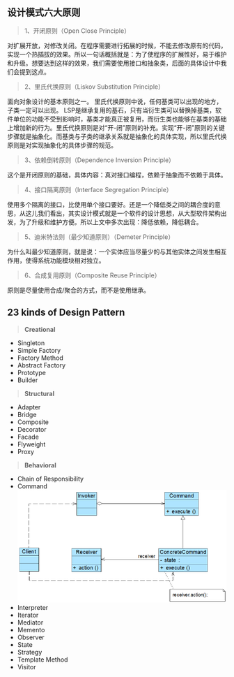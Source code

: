 ## 设计模式六大原则


 > 1、开闭原则（Open Close Principle）

   对扩展开放，对修改关闭。在程序需要进行拓展的时候，不能去修改原有的代码，实现一个热插拔的效果。所以一句话概括就是：为了使程序的扩展性好，易于维护和升级。想要达到这样的效果，我们需要使用接口和抽象类，后面的具体设计中我们会提到这点。

 > 2、里氏代换原则（Liskov Substitution Principle）

   面向对象设计的基本原则之一。 里氏代换原则中说，任何基类可以出现的地方，子类一定可以出现。 LSP是继承复用的基石，只有当衍生类可以替换掉基类，软件单位的功能不受到影响时，基类才能真正被复用，而衍生类也能够在基类的基础上增加新的行为。里氏代换原则是对“开-闭”原则的补充。实现“开-闭”原则的关键步骤就是抽象化。而基类与子类的继承关系就是抽象化的具体实现，所以里氏代换原则是对实现抽象化的具体步骤的规范。

 > 3、依赖倒转原则（Dependence Inversion Principle）

   这个是开闭原则的基础，具体内容：真对接口编程，依赖于抽象而不依赖于具体。

 > 4、接口隔离原则（Interface Segregation Principle）

   使用多个隔离的接口，比使用单个接口要好。还是一个降低类之间的耦合度的意思，从这儿我们看出，其实设计模式就是一个软件的设计思想，从大型软件架构出发，为了升级和维护方便。所以上文中多次出现：降低依赖，降低耦合。

 > 5、迪米特法则（最少知道原则）（Demeter Principle）

   为什么叫最少知道原则，就是说：一个实体应当尽量少的与其他实体之间发生相互作用，使得系统功能模块相对独立。

 > 6、合成复用原则（Composite Reuse Principle）

   原则是尽量使用合成/聚合的方式，而不是使用继承。

## 23 kinds of Design Pattern

 > **Creational**
   * Singleton
   * Simple Factory
   * Factory Method
   * Abstract Factory
   * Prototype
   * Builder

 > **Structural**
   * Adapter
   * Bridge
   * Composite
   * Decorator
   * Facade
   * Flyweight
   * Proxy

 > **Behavioral**
   * Chain of Responsibility
   * Command ![Command Pattern](image/command.jpg)
   * Interpreter
   * Iterator
   * Mediator
   * Memento
   * Observer
   * State
   * Strategy
   * Template Method
   * Visitor
